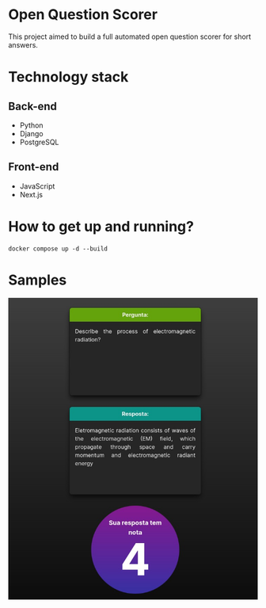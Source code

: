 # Open Question Scorer
This project aimed to build a full automated open question scorer for short answers.

# Technology stack
## Back-end
- Python
- Django
- PostgreSQL
## Front-end
- JavaScript
- Next.js

# How to get up and running?
```
docker compose up -d --build
```

# Samples
![Start Screen](images/sample.jpg)
